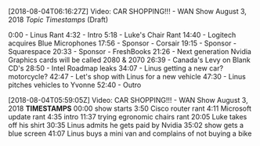 [2018-08-04T06:16:27Z] Video: CAR SHOPPING!!! - WAN Show August 3, 2018 
*Topic Timestamps* (Draft)

0:00 - Linus Rant
4:32 - Intro
5:18 - Luke's Chair Rant
14:40 - Logitech acquires Blue Microphones 
17:56 - Sponsor - Corsair
19:15 - Sponsor - Squarespace 
20:33 - Sponsor - FreshBooks 
21:26 - Next generation Nvidia Graphics cards will be called 2080 & 2070 
26:39 - Canada's Levy on Blank CD's 
28:50 - Intel Roadmap leaks 
34:07 - Linus getting a new car? motorcycle? 
42:47 - Let's shop with Linus for a new vehicle 
47:30 - Linus pitches vehicles to Yvonne 
52:40 - Outro

[2018-08-04T05:59:05Z] Video: CAR SHOPPING!!! - WAN Show August 3, 2018 
**TIMESTAMPS**
00:00 show starts
3:50 Cisco router rant
4:11 Microsoft update rant
4:35 intro
11:37 trying egronomic chairs rant
20:05 Luke takes off his shirt
30:35 Linus admits he gets paid by Nvidia
35:02 show gets a blue screen
41:07 Linus buys a mini van and complains of not buying a bike

